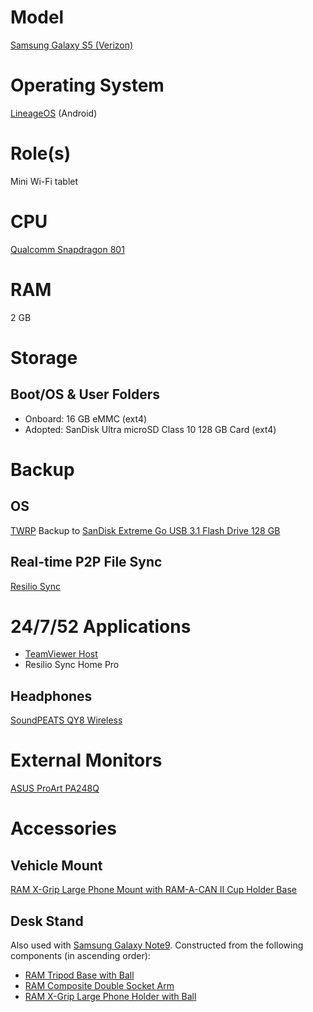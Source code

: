 # Model

[Samsung Galaxy S5 (Verizon)](https://www.samsung.com/us/business/support/owners/product/galaxy-s5-verizon/)

# Operating System

[LineageOS](https://download.lineageos.org/klte) (Android)

# Role(s)

Mini Wi-Fi tablet

# CPU

[Qualcomm Snapdragon 801](https://www.qualcomm.com/products/snapdragon-processors-801)

# RAM

2 GB

# Storage

## Boot/OS & User Folders

* Onboard: 16 GB eMMC (ext4)
* Adopted: SanDisk Ultra microSD Class 10 128 GB Card (ext4)

# Backup

## OS

[TWRP](https://dl.twrp.me/klte/) Backup to [SanDisk Extreme Go USB 3.1 Flash Drive 128 GB](https://www.sandisk.com/home/usb-flash/extreme-go-usb)

## Real-time P2P File Sync

[Resilio Sync](https://play.google.com/store/apps/details?id=com.resilio.sync)

# 24/7/52 Applications

* [TeamViewer Host](https://www.teamviewer.com/en-us/download/linux/)
* Resilio Sync Home Pro

## Headphones

[SoundPEATS QY8 Wireless](https://www.rtings.com/headphones/reviews/soundpeats/qy8-wireless)

# External Monitors

[ASUS ProArt PA248Q](https://github.com/jdrch/Hardware/blob/master/Monitors.md#asus-proart-pa248q)

# Accessories

## Vehicle Mount

[RAM X-Grip Large Phone Mount with RAM-A-CAN II Cup Holder Base](https://www.rammount.com/part/RAP-299-3-UN10U)

## Desk Stand 

Also used with [Samsung Galaxy Note9](https://github.com/jdrch/Hardware/blob/master/Samsung%20Galaxy%20Note9.md#desk-stand). Constructed from the following components (in ascending order):

* [RAM Tripod Base with Ball](https://www.rammount.com/part/RAM-B-205U)
* [RAM Composite Double Socket Arm](https://www.rammount.com/part/RAP-B-201U)
* [RAM X-Grip Large Phone Holder with Ball](https://www.rammount.com/part/RAM-HOL-UN10BU)
